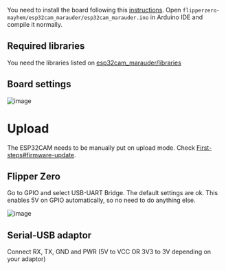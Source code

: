 You need to install the board following this [instructions](https://github.com/espressif/esp32-camera). Open `flipperzero-mayhem/esp32cam_marauder/esp32cam_marauder.ino` in Arduino IDE and compile it normally. 

## Required libraries

You need the libraries listed on [esp32cam_marauder/libraries](https://github.com/eried/flipperzero-mayhem/tree/master/esp32cam_marauder/libraries)

## Board settings
![image](https://user-images.githubusercontent.com/1091420/220386857-d7d21b88-f7d5-4e67-a78f-b91f3ed198b5.png)

# Upload

The ESP32CAM needs to be manually put on upload mode. Check [First-steps#firmware-update](First-steps#firmware-update).

## Flipper Zero

Go to GPIO and select USB-UART Bridge. The default settings are ok. This enables 5V on GPIO automatically, so no need to do anything else.

![image](https://user-images.githubusercontent.com/1091420/220390026-140cccf8-e9af-46ef-9ba3-327d29363bf9.png)

## Serial-USB adaptor

Connect RX, TX, GND and PWR (5V to VCC OR 3V3 to 3V depending on your adaptor)

